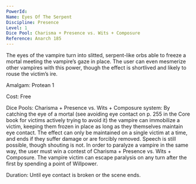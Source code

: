 ```yaml
---
PowerId: 
Name: Eyes Of The Serpent
Discipline: Presence
Level: 1
Dice Pool: Charisma + Presence vs. Wits + Composure
Reference: Anarch 185
---
```

The eyes of the vampire turn into slitted, serpent-like orbs able to freeze a mortal meeting the vampire’s gaze in place. The user can even mesmerize other vampires with this power, though the effect is shortlived and likely to rouse the victim’s ire. 

Amalgam: Protean 1

Cost: Free 

Dice Pools: Charisma + Presence vs. Wits + Composure system: By catching the eye of a mortal (see avoiding eye contact on p. 255 in the Core book for victims actively trying to avoid it) the vampire can immobilize a victim, keeping them frozen in place as long as they themselves maintain eye contact. The effect can only be maintained on a single victim at a time, and ends if they suffer damage or are forcibly removed. Speech is still possible, though shouting is not. In order to paralyze a vampire in the same way, the user must win a contest of Charisma + Presence vs. Wits + Composure. The vampire victim can escape paralysis on any turn after the first by spending a point of Willpower. 

Duration: Until eye contact is broken or the scene ends.